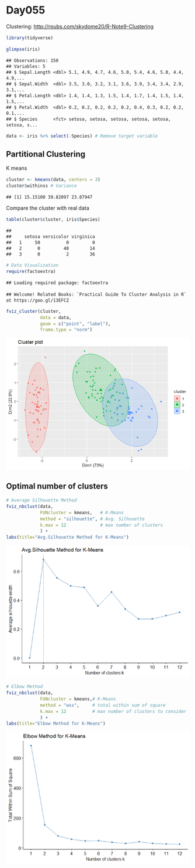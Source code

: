Day055
================

Clustering: <http://rpubs.com/skydome20/R-Note9-Clustering>

``` r
library(tidyverse)
```

``` r
glimpse(iris)
```

    ## Observations: 150
    ## Variables: 5
    ## $ Sepal.Length <dbl> 5.1, 4.9, 4.7, 4.6, 5.0, 5.4, 4.6, 5.0, 4.4, 4.9,...
    ## $ Sepal.Width  <dbl> 3.5, 3.0, 3.2, 3.1, 3.6, 3.9, 3.4, 3.4, 2.9, 3.1,...
    ## $ Petal.Length <dbl> 1.4, 1.4, 1.3, 1.5, 1.4, 1.7, 1.4, 1.5, 1.4, 1.5,...
    ## $ Petal.Width  <dbl> 0.2, 0.2, 0.2, 0.2, 0.2, 0.4, 0.3, 0.2, 0.2, 0.1,...
    ## $ Species      <fct> setosa, setosa, setosa, setosa, setosa, setosa, s...

``` r
data <- iris %>% select(-Species) # Remove target variable
```

Partitional Clustering
----------------------

K means

``` r
cluster <- kmeans(data, centers = 3)
cluster$withinss # Variance
```

    ## [1] 15.15100 39.82097 23.87947

Compare the cluster with real data

``` r
table(cluster$cluster, iris$Species)
```

    ##    
    ##     setosa versicolor virginica
    ##   1     50          0         0
    ##   2      0         48        14
    ##   3      0          2        36

``` r
# Data Visualization
require(factoextra)
```

    ## Loading required package: factoextra

    ## Welcome! Related Books: `Practical Guide To Cluster Analysis in R` at https://goo.gl/13EFCZ

``` r
fviz_cluster(cluster,
             data = data,
             geom = c("point", "label"),
             frame.type = "norm")
```

![](Day055_files/figure-markdown_github/unnamed-chunk-7-1.png)

Optimal number of clusters
--------------------------

``` r
# Average Silhouette Method
fviz_nbclust(data, 
             FUNcluster = kmeans,   # K-Means
             method = "silhouette", # Avg. Silhouette
             k.max = 12             # max number of clusters
             ) +
labs(title="Avg.Silhouette Method for K-Means")
```

![](Day055_files/figure-markdown_github/unnamed-chunk-8-1.png)

``` r
# Elbow Method
fviz_nbclust(data, 
             FUNcluster = kmeans,# K-Means
             method = "wss",     # total within sum of square
             k.max = 12          # max number of clusters to consider
             ) +
labs(title="Elbow Method for K-Means")
```

![](Day055_files/figure-markdown_github/unnamed-chunk-9-1.png)
